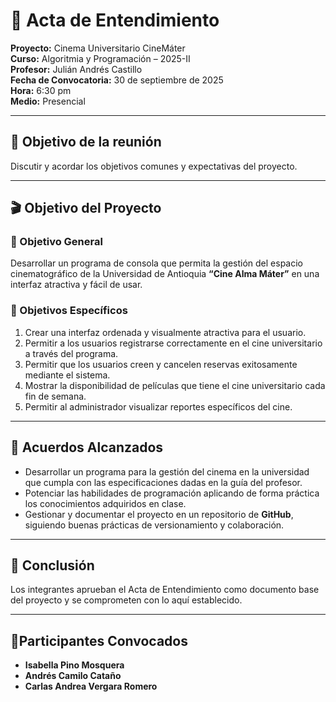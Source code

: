 # 📑 Acta de Entendimiento  

**Proyecto:** Cinema Universitario CineMáter  
**Curso:** Algoritmia y Programación – 2025-II  
**Profesor:** Julián Andrés Castillo  
**Fecha de Convocatoria:** 30 de septiembre de 2025  
**Hora:** 6:30 pm  
**Medio:** Presencial  

---

## 🎯 Objetivo de la reunión  
Discutir y acordar los objetivos comunes y expectativas del proyecto.  

---

## 🎬 Objetivo del Proyecto  

### 🎯 Objetivo General  
Desarrollar un programa de consola que permita la gestión del espacio cinematográfico de la Universidad de Antioquia **“Cine Alma Máter”** en una interfaz atractiva y fácil de usar.  

### 🎯 Objetivos Específicos  
1. Crear una interfaz ordenada y visualmente atractiva para el usuario.  
2. Permitir a los usuarios registrarse correctamente en el cine universitario a través del programa.  
3. Permitir que los usuarios creen y cancelen reservas exitosamente mediante el sistema.  
4. Mostrar la disponibilidad de películas que tiene el cine universitario cada fin de semana.  
5. Permitir al administrador visualizar reportes específicos del cine.  

---

## 🤝 Acuerdos Alcanzados  
- Desarrollar un programa para la gestión del cinema en la universidad que cumpla con las especificaciones dadas en la guía del profesor.  
- Potenciar las habilidades de programación aplicando de forma práctica los conocimientos adquiridos en clase.  
- Gestionar y documentar el proyecto en un repositorio de **GitHub**, siguiendo buenas prácticas de versionamiento y colaboración.  

---

## 📝 Conclusión  
Los integrantes aprueban el Acta de Entendimiento como documento base del proyecto y se comprometen con lo aquí establecido.  

---

## 👥Participantes Convocados  
- **Isabella Pino Mosquera**  
- **Andrés Camilo Cataño**  
- **Carlas Andrea Vergara Romero**  


